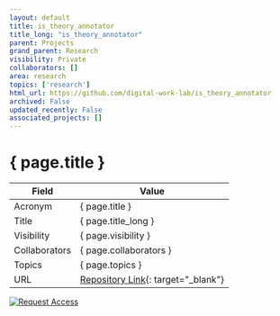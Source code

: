 ```yaml
---
layout: default
title: is_theory_annotator
title_long: "is_theory_annotator"
parent: Projects
grand_parent: Research
visibility: Private
collaborators: []
area: research
topics: ['research']
html_url: https://github.com/digital-work-lab/is_theory_annotator
archived: False
updated_recently: False
associated_projects: []
---
```


# { page.title }

Field               | Value
------------------- | ----------------------------------
Acronym             | { page.title }
Title               | { page.title_long }
Visibility          | { page.visibility }
Collaborators       | { page.collaborators }
Topics              | { page.topics }
URL                 | [Repository Link](https://github.com/digital-work-lab/is_theory_annotator){: target="_blank"}

[![Request Access](https://img.shields.io/badge/Request-Access-blue?style=for-the-badge)](https://github.com/digital-work-lab/is_theory_annotator/issues/new?assignees=geritwagner&labels=access+request&template=request-repo-access.md&title=%5BAccess+Request%5D+Request+for+access+to+repository)

